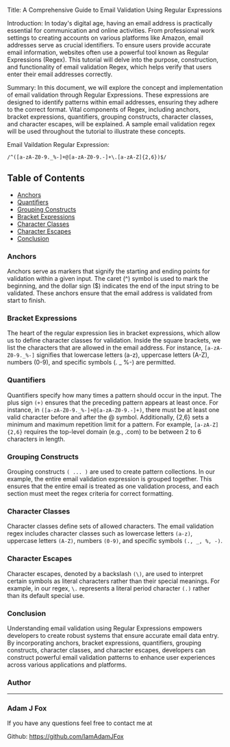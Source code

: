 Title: A Comprehensive Guide to Email Validation Using Regular Expressions

Introduction:
In today's digital age, having an email address is practically essential for communication and online activities. From professional work settings to creating accounts on various platforms like Amazon, email addresses serve as crucial identifiers. To ensure users provide accurate email information, websites often use a powerful tool known as Regular Expressions (Regex). This tutorial will delve into the purpose, construction, and functionality of email validation Regex, which helps verify that users enter their email addresses correctly.

Summary:
In this document, we will explore the concept and implementation of email validation through Regular Expressions. These expressions are designed to identify patterns within email addresses, ensuring they adhere to the correct format. Vital components of Regex, including anchors, bracket expressions, quantifiers, grouping constructs, character classes, and character escapes, will be explained. A sample email validation regex will be used throughout the tutorial to illustrate these concepts.

Email Vaildation Regular Expression:

`/^([a-zA-Z0-9._%-]+@[a-zA-Z0-9.-]+\.[a-zA-Z]{2,6})$/`

## Table of Contents

- [Anchors](#anchors)
- [Quantifiers](#quantifiers)
- [Grouping Constructs](#grouping-constructs)
- [Bracket Expressions](#bracket-expressions)
- [Character Classes](#character-classes)
- [Character Escapes](#character-escapes)
- [Conclusion](#conclusion)

### Anchors

Anchors serve as markers that signify the starting and ending points for validation within a given input. The caret (^) symbol is used to mark the beginning, and the dollar sign ($) indicates the end of the input string to be validated. These anchors ensure that the email address is validated from start to finish.

### Bracket Expressions

The heart of the regular expression lies in bracket expressions, which allow us to define character classes for validation. Inside the square brackets, we list the characters that are allowed in the email address. For instance, `[a-zA-Z0-9._%-]` signifies that lowercase letters (a-z), uppercase letters (A-Z), numbers (0-9), and specific symbols (. _ %-) are permitted.

### Quantifiers

Quantifiers specify how many times a pattern should occur in the input. The plus sign `(+)` ensures that the preceding pattern appears at least once. For instance, in `([a-zA-Z0-9._%-]+@[a-zA-Z0-9.-]+)`, there must be at least one valid character before and after the @ symbol. Additionally, {2,6} sets a minimum and maximum repetition limit for a pattern. For example, `[a-zA-Z]{2,6}` requires the top-level domain (e.g., .com) to be between 2 to 6 characters in length.

### Grouping Constructs

Grouping constructs `( ... )` are used to create pattern collections. In our example, the entire email validation expression is grouped together. This ensures that the entire email is treated as one validation process, and each section must meet the regex criteria for correct formatting.

### Character Classes

Character classes define sets of allowed characters. The email validation regex includes character classes such as lowercase letters `(a-z)`, uppercase letters `(A-Z)`, numbers  `(0-9)`, and specific symbols `(., _, %, -)`.

### Character Escapes

Character escapes, denoted by a backslash `(\)`, are used to interpret certain symbols as literal characters rather than their special meanings. For example, in our regex, `\.` represents a literal period character `(.)` rather than its default special use.

### Conclusion

Understanding email validation using Regular Expressions empowers developers to create robust systems that ensure accurate email data entry. By incorporating anchors, bracket expressions, quantifiers, grouping constructs, character classes, and character escapes, developers can construct powerful email validation patterns to enhance user experiences across various applications and platforms.

### Author
_______________________________________________________________________________________________________________________________________________________________________________________

### Adam J Fox

If you have any questions feel free to contact me at

Github: https://github.com/IamAdamJFox
